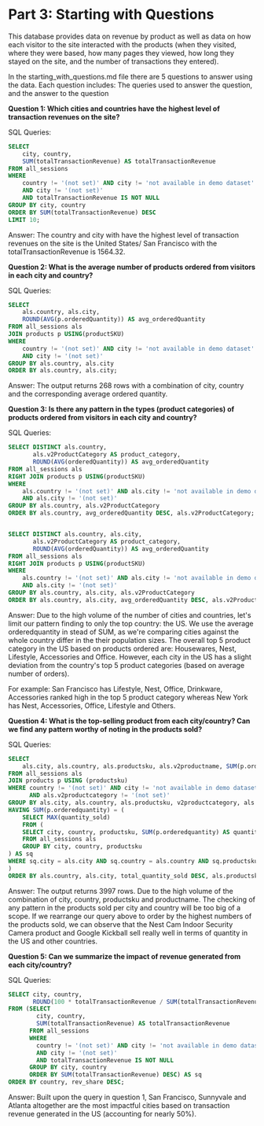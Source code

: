 # Part 3: Starting with Questions

This database provides data on revenue by product as well as data on how each visitor to the site interacted with the products (when they visited, where they were based, how many pages they viewed, how long they stayed on the site, and the number of transactions they entered).

In the starting_with_questions.md file there are 5 questions to answer using the data. Each question includes: The queries used to answer the question, and the answer to the question

    
**Question 1: Which cities and countries have the highest level of transaction revenues on the site?**

SQL Queries:
```SQL
SELECT 
	city, country,
	SUM(totalTransactionRevenue) AS totalTransactionRevenue
FROM all_sessions
WHERE 
	country != '(not set)' AND city != 'not available in demo dataset'
	AND city != '(not set)' 
	AND totalTransactionRevenue IS NOT NULL
GROUP BY city, country
ORDER BY SUM(totalTransactionRevenue) DESC
LIMIT 10;
```

Answer: The country and city with have the highest level of transaction revenues on the site is the United States/ San Francisco with the totalTransactionRevenue is 1564.32.


**Question 2: What is the average number of products ordered from visitors in each city and country?**


SQL Queries:
```SQL
SELECT 
	als.country, als.city, 
	ROUND(AVG(p.orderedQuantity)) AS avg_orderedQuantity
FROM all_sessions als
JOIN products p USING(productSKU)
WHERE 
	country != '(not set)' AND city != 'not available in demo dataset'
	AND city != '(not set)' 
GROUP BY als.country, als.city
ORDER BY als.country, als.city;
```

Answer: The output returns 268 rows with a combination of city, country and the corresponding average ordered quantity.


**Question 3: Is there any pattern in the types (product categories) of products ordered from visitors in each city and country?**


SQL Queries:
```SQL
SELECT DISTINCT als.country,
       als.v2ProductCategory AS product_category,
	   ROUND(AVG(orderedQuantity)) AS avg_orderedQuantity
FROM all_sessions als
RIGHT JOIN products p USING(productSKU)
WHERE 
	als.country != '(not set)' AND als.city != 'not available in demo dataset'
	AND als.city != '(not set)'
GROUP BY als.country, als.v2ProductCategory
ORDER BY als.country, avg_orderedQuantity DESC, als.v2ProductCategory;


SELECT DISTINCT als.country, als.city,
       als.v2ProductCategory AS product_category,
	   ROUND(AVG(orderedQuantity)) AS avg_orderedQuantity
FROM all_sessions als
RIGHT JOIN products p USING(productSKU)
WHERE 
	als.country != '(not set)' AND als.city != 'not available in demo dataset'
	AND als.city != '(not set)'
GROUP BY als.country, als.city, als.v2ProductCategory
ORDER BY als.country, als.city, avg_orderedQuantity DESC, als.v2ProductCategory;
```


Answer: Due to the high volume of the number of cities and countries, let's limit our pattern finding to only the top country: the US. We use the average orderedquantity in stead of SUM, as we're comparing cities against the whole country differ in the their population sizes. The overall top 5 product category in the US based on products ordered are: Housewares, Nest, Lifestyle, Accessories and Office. However, each city in the US has a slight deviation from the country's top 5 product categories (based on average number of orders).

For example: San Francisco has Lifestyle, Nest, Office, Drinkware, Accessories ranked high in the top 5 product category whereas New York has Nest, Accessories, Office, Lifestyle and Others.


**Question 4: What is the top-selling product from each city/country? Can we find any pattern worthy of noting in the products sold?**


SQL Queries:
```SQL
SELECT 
	als.city, als.country, als.productsku, als.v2productname, SUM(p.orderedquantity) AS total_quantity_sold
FROM all_sessions als
JOIN products p USING (productsku)
WHERE country != '(not set)' AND city != 'not available in demo dataset' AND city != '(not set)' 
	  AND als.v2productcategory != '(not set)' 
GROUP BY als.city, als.country, als.productsku, v2productcategory, als.v2productname
HAVING SUM(p.orderedquantity) = (
    SELECT MAX(quantity_sold)
    FROM (
    SELECT city, country, productsku, SUM(p.orderedquantity) AS quantity_sold
    FROM all_sessions als
    GROUP BY city, country, productsku
) AS sq 
WHERE sq.city = als.city AND sq.country = als.country AND sq.productsku = als.productsku
)
ORDER BY als.country, als.city, total_quantity_sold DESC, als.productsku, als.v2productname;
```


Answer: The output returns 3997 rows. Due to the high volume of the combination of city, country, productsku and productname. The checking of any pattern in the products sold per city and country will be too big of a scope. If we rearrange our query above to order by the highest numbers of the products sold, we can observe that the Nest Cam Indoor Security Camera product and Google Kickball sell really well in terms of quantity in the US and other countries.


**Question 5: Can we summarize the impact of revenue generated from each city/country?**

SQL Queries:
```SQL
SELECT city, country,
	   ROUND(100 * totalTransactionRevenue / SUM(totalTransactionRevenue) OVER (PARTITION BY country), 2) AS rev_share
FROM (SELECT 
		city, country,
		SUM(totalTransactionRevenue) AS totalTransactionRevenue
	  FROM all_sessions
	  WHERE 
		country != '(not set)' AND city != 'not available in demo dataset'
		AND city != '(not set)' 
		AND totalTransactionRevenue IS NOT NULL
	  GROUP BY city, country
	  ORDER BY SUM(totalTransactionRevenue) DESC) AS sq
ORDER BY country, rev_share DESC;
```


Answer: Built upon the query in question 1, San Francisco, Sunnyvale and Atlanta altogether are the most impactful cities based on transaction revenue generated in the US (accounting for nearly 50%).
